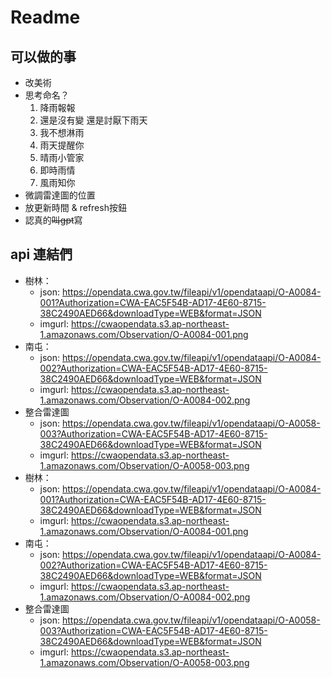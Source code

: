 # Readme

## 可以做的事
- 改美術
- 思考命名？
    1. 降雨報報
    2. 還是沒有變 還是討厭下雨天
    3. 我不想淋雨
    4. 雨天提醒你
    5. 晴雨小管家
    6. 即時雨情
    7. 風雨知你
- 微調雷達圖的位置
- 放更新時間 & refresh按鈕
- 認真的~~叫gpt~~寫

## api 連結們
- 樹林：
    - json: https://opendata.cwa.gov.tw/fileapi/v1/opendataapi/O-A0084-001?Authorization=CWA-EAC5F54B-AD17-4E60-8715-38C2490AED66&downloadType=WEB&format=JSON
    - imgurl: https://cwaopendata.s3.ap-northeast-1.amazonaws.com/Observation/O-A0084-001.png
- 南屯：
    - json: https://opendata.cwa.gov.tw/fileapi/v1/opendataapi/O-A0084-002?Authorization=CWA-EAC5F54B-AD17-4E60-8715-38C2490AED66&downloadType=WEB&format=JSON
    - imgurl: https://cwaopendata.s3.ap-northeast-1.amazonaws.com/Observation/O-A0084-002.png
- 整合雷達圖
    - json: https://opendata.cwa.gov.tw/fileapi/v1/opendataapi/O-A0058-003?Authorization=CWA-EAC5F54B-AD17-4E60-8715-38C2490AED66&downloadType=WEB&format=JSON
    - imgurl: https://cwaopendata.s3.ap-northeast-1.amazonaws.com/Observation/O-A0058-003.png
- 樹林：
    - json: https://opendata.cwa.gov.tw/fileapi/v1/opendataapi/O-A0084-001?Authorization=CWA-EAC5F54B-AD17-4E60-8715-38C2490AED66&downloadType=WEB&format=JSON
    - imgurl: https://cwaopendata.s3.ap-northeast-1.amazonaws.com/Observation/O-A0084-001.png
- 南屯：
    - json: https://opendata.cwa.gov.tw/fileapi/v1/opendataapi/O-A0084-002?Authorization=CWA-EAC5F54B-AD17-4E60-8715-38C2490AED66&downloadType=WEB&format=JSON
    - imgurl: https://cwaopendata.s3.ap-northeast-1.amazonaws.com/Observation/O-A0084-002.png
- 整合雷達圖
    - json: https://opendata.cwa.gov.tw/fileapi/v1/opendataapi/O-A0058-003?Authorization=CWA-EAC5F54B-AD17-4E60-8715-38C2490AED66&downloadType=WEB&format=JSON
    - imgurl: https://cwaopendata.s3.ap-northeast-1.amazonaws.com/Observation/O-A0058-003.png
